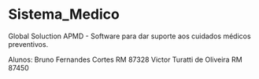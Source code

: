 # Sistema_Medico
Global Soluction APMD - Software para dar suporte aos cuidados médicos preventivos.

Alunos:
Bruno Fernandes Cortes       RM 87328
Victor Turatti de Oliveira   RM 87450